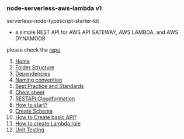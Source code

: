 ### node-serverless-aws-lambda v1
serverless-node-typescript-starter-kit
  - a simple REST API for AWS API GATEWAY, AWS LAMBDA, and AWS DYNAMODB

please check the [repo](https://github.com/juztinlazaro/node-serverless-aws-lambda)

1. [Home](https://github.com/juztinlazaro/developers-handbook/blob/master/Node%20Serverless%20REST%20API%20Aws%20Lambda/01.%20Home.md)
1. [Folder Structure](https://github.com/juztinlazaro/developers-handbook/blob/master/Node%20Serverless%20REST%20API%20Aws%20Lambda/02.%20Folder%20Structure.md)
1. [Dependencies](https://github.com/juztinlazaro/developers-handbook/blob/master/Node%20Serverless%20REST%20API%20Aws%20Lambda/03.%20Dependencies.md)
1. [Naming convention](https://github.com/juztinlazaro/developers-handbook/blob/master/Node%20Serverless%20REST%20API%20Aws%20Lambda/04.%20Naming%20convention.md)
1. [Best Practice and Standards](https://github.com/juztinlazaro/developers-handbook/blob/master/Node%20Serverless%20REST%20API%20Aws%20Lambda/05.%20Best%20Practice%20and%20Standards.md)
1. [Cheat sheet](https://github.com/juztinlazaro/developers-handbook/blob/master/Node%20Serverless%20REST%20API%20Aws%20Lambda/06.%20Cheat%20sheet.md)
1. [RESTAPI Cloudformation](https://github.com/juztinlazaro/developers-handbook/blob/master/Node%20Serverless%20REST%20API%20Aws%20Lambda/07.%20RESTAPI%20Cloudformation.md)
1. [How to start?](https://github.com/juztinlazaro/developers-handbook/blob/master/Node%20Serverless%20REST%20API%20Aws%20Lambda/08.%20How%20to%20start.md)
1. [Create Schema](https://github.com/juztinlazaro/developers-handbook/blob/master/Node%20Serverless%20REST%20API%20Aws%20Lambda/09.%20Create%20Schema.md)
2. [How to Create basic API?](https://github.com/juztinlazaro/developers-handbook/blob/master/Node%20Serverless%20REST%20API%20Aws%20Lambda/10.%20How%20to%20Create%20basic%20API.md)
3. [How to create Lambda role](https://github.com/juztinlazaro/developers-handbook/blob/master/Node%20Serverless%20REST%20API%20Aws%20Lambda/11.%20How%20to%20create%20Lambda%20role.md)
4. [Unit Testing](https://github.com/juztinlazaro/developers-handbook/blob/master/Node%20Serverless%20REST%20API%20Aws%20Lambda/12.%20Unit%20Testing.md)